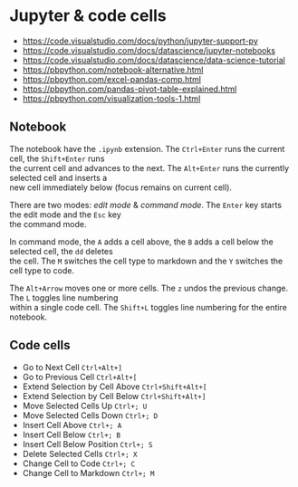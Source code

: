 # Jupyter & code cells


- https://code.visualstudio.com/docs/python/jupyter-support-py
- https://code.visualstudio.com/docs/datascience/jupyter-notebooks
- https://code.visualstudio.com/docs/datascience/data-science-tutorial
- https://pbpython.com/notebook-alternative.html
- https://pbpython.com/excel-pandas-comp.html
- https://pbpython.com/pandas-pivot-table-explained.html
- https://pbpython.com/visualization-tools-1.html


## Notebook

The notebook have the `.ipynb` extension.  The `Ctrl+Enter` runs the current cell, the `Shift+Enter` runs  
the current cell and advances to the next. The `Alt+Enter` runs the currently selected cell and inserts a  
new cell immediately below (focus remains on current cell).  


There are two modes: *edit mode* & *command mode*. The `Enter` key starts the edit mode and the `Esc` key  
the command mode.  

In command mode, the `A` adds a cell above, the `B` adds a cell below the selected cell, the `dd` deletes  
the cell. The `M` switches the cell type to markdown and the `Y` switches the cell type to code.  

The `Alt+Arrow` moves one or more cells.  The `z` undos the previous change. The `L` toggles line numbering  
within a single code cell. The `Shift+L` toggles line numbering for the entire notebook.   

## Code cells

- Go to Next Cell 	`Ctrl+Alt+]`
- Go to Previous Cell 	`Ctrl+Alt+[`
- Extend Selection by Cell Above 	`Ctrl+Shift+Alt+[`
- Extend Selection by Cell Below 	`Ctrl+Shift+Alt+]`
- Move Selected Cells Up 	`Ctrl+; U`
- Move Selected Cells Down 	`Ctrl+; D`
- Insert Cell Above 	`Ctrl+; A`
- Insert Cell Below 	`Ctrl+; B`
- Insert Cell Below Position 	`Ctrl+; S`
- Delete Selected Cells 	`Ctrl+; X`
- Change Cell to Code 	`Ctrl+; C`
- Change Cell to Markdown 	`Ctrl+; M`
